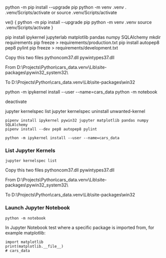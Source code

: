 python -m pip install --upgrade pip
python -m venv .venv
. .venv/Scripts/activate  or source .venv/Scripts/activate

ve() {
    python -m pip install --upgrade pip
    python -m venv .venv
    source .venv/Scripts/activate
}

pip install ipykernel jupyterlab matplotlib pandas numpy SQLAlchemy
mkdir requirements
pip freeze > requirements/production.txt
pip install autopep8 pep8 pylint
pip freeze > requirements/development.txt

Copy this two files
    pythoncom37.dll
    pywintypes37.dll

From
    D:\Projects\Python\cars_data\.venv\Lib\site-packages\pywin32_system32\

To
    D:\Projects\Python\cars_data\.venv\Lib\site-packages\win32

python -m ipykernel install --user --name=cars_data
python -m notebook

deactivate

jupyter kernelspec list
jupyter kernelspec uninstall unwanted-kernel


```
pipenv install ipykernel pywin32 jupyter matplotlib pandas numpy SQLAlchemy
pipenv install --dev pep8 autopep8 pylint
```
```
python -m ipykernel install --user --name=cars_data
```
### List Jupyter Kernels
```
jupyter kernelspec list
```


Copy this two files
    pythoncom37.dll
    pywintypes37.dll

From
    D:\Projects\Python\cars_data\.venv\Lib\site-packages\pywin32_system32\

To
    D:\Projects\Python\cars_data\.venv\Lib\site-packages\win32

### Launch Jupyter Notebook
```
python -m notebook
```

In Jupyter Notebook test where a specific package is imported from, for example matplotlib:
```
import matplotlib
print(matplotlib.__file__)
# cars_data
